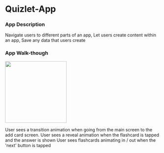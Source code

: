 # Quizlet-App
### App Description
Navigate users to different parts of an app, Let users create content within an app, Save any data that users create
### App Walk-though
<img src="http://g.recordit.co/jaoYOy7T0K.gif" width=200><br>

 User sees a transition animation when going from the main screen to the add card screen.
 User sees a reveal animation when the flashcard is tapped and the answer is shown
 User sees flashcards animating in / out when the 'next' button is tapped
